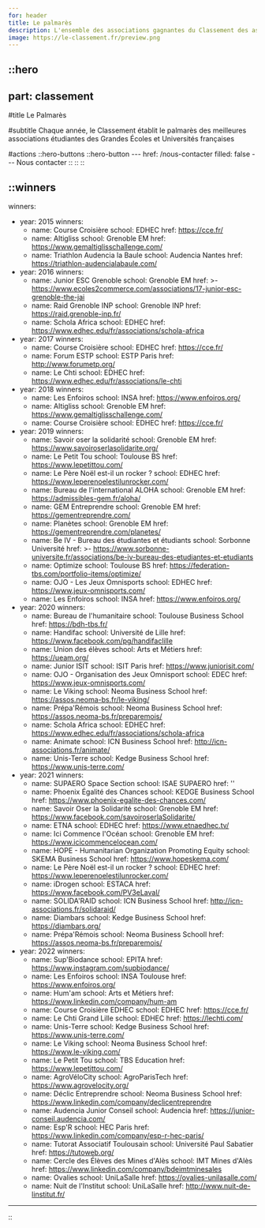 ```yaml
---
for: header
title: Le palmarès
description: L'ensemble des associations gagnantes du Classement des associations des éditions précédentes !
image: https://le-classement.fr/preview.png
---
```


::hero
---
part: classement
---
#title
Le Palmarès

#subtitle
Chaque année, le Classement établit le palmarès des meilleures associations étudiantes des Grandes Écoles et Universités françaises

#actions
  ::hero-buttons
    ::hero-button
    ---
    href: /nous-contacter
    filled: false
    ---
    Nous contacter
    ::
  ::
::

::winners
---
winners:
  - year: 2015
    winners:
      - name: Course Croisière
        school: EDHEC
        href: https://cce.fr/
      - name: Altigliss
        school: Grenoble EM
        href: https://www.gemaltiglisschallenge.com/
      - name: Triathlon Audencia la Baule
        school: Audencia Nantes
        href: https://triathlon-audencialabaule.com/
  - year: 2016
    winners:
      - name: Junior ESC Grenoble
        school: Grenoble EM
        href: >-
          https://www.ecoles2commerce.com/associations/17-junior-esc-grenoble-the-jai
      - name: Raid Grenoble INP
        school: Grenoble INP
        href: https://raid.grenoble-inp.fr/
      - name: Schola Africa
        school: EDHEC
        href: https://www.edhec.edu/fr/associations/schola-africa
  - year: 2017
    winners:
      - name: Course Croisière
        school: EDHEC
        href: https://cce.fr/
      - name: Forum ESTP
        school: ESTP Paris
        href: http://www.forumetp.org/
      - name: Le Chti
        school: EDHEC
        href: https://www.edhec.edu/fr/associations/le-chti
  - year: 2018
    winners:
      - name: Les Enfoiros
        school: INSA
        href: https://www.enfoiros.org/
      - name: Altigliss
        school: Grenoble EM
        href: https://www.gemaltiglisschallenge.com/
      - name: Course Croisière
        school: EDHEC
        href: https://cce.fr/
  - year: 2019
    winners:
      - name: Savoir oser la solidarité
        school: Grenoble EM
        href: https://www.savoiroserlasolidarite.org/
      - name: Le Petit Tou
        school: Toulouse BS
        href: https://www.lepetittou.com/
      - name: Le Père Noël est-il un rocker ?
        school: EDHEC
        href: https://www.leperenoelestilunrocker.com/
      - name: Bureau de l'international ALOHA
        school: Grenoble EM
        href: https://admissibles-gem.fr/aloha/
      - name: GEM Entreprendre
        school: Grenoble EM
        href: https://gementreprendre.com/
      - name: Planètes
        school: Grenoble EM
        href: https://gementreprendre.com/planetes/
      - name: Be IV - Bureau des étudiantes et étudiants
        school: Sorbonne Université
        href: >-
          https://www.sorbonne-universite.fr/associations/be-iv-bureau-des-etudiantes-et-etudiants
      - name: Optimize
        school: Toulouse BS
        href: https://federation-tbs.com/portfolio-items/optimize/
      - name: OJO - Les Jeux Omnisports
        school: EDHEC
        href: https://www.jeux-omnisports.com/
      - name: Les Enfoiros
        school: INSA
        href: https://www.enfoiros.org/
  - year: 2020
    winners:
      - name: Bureau de l'humanitaire
        school: Toulouse Business School
        href: https://bdh-tbs.fr/
      - name: Handifac
        school: Université de Lille
        href: https://www.facebook.com/pg/handifaclille
      - name: Union des élèves
        school: Arts et Métiers
        href: https://ueam.org/
      - name: Junior ISIT
        school: ISIT Paris
        href: https://www.juniorisit.com/
      - name: OJO - Organisation des Jeux Omnisport
        school: EDEC
        href: https://www.jeux-omnisports.com/
      - name: Le Viking
        school: Neoma Business School
        href: https://assos.neoma-bs.fr/le-viking/
      - name: Prépa'Rémois
        school: Neoma Business School
        href: https://assos.neoma-bs.fr/preparemois/
      - name: Schola Africa
        school: EDHEC
        href: https://www.edhec.edu/fr/associations/schola-africa
      - name: Animate
        school: ICN Business School
        href: http://icn-associations.fr/animate/
      - name: Unis-Terre
        school: Kedge Business School
        href: https://www.unis-terre.com/
  - year: 2021
    winners:
      - name: SUPAERO Space Section
        school: ISAE SUPAERO
        href: ''
      - name: Phoenix Égalité des Chances
        school: KEDGE Business School
        href: https://www.phoenix-egalite-des-chances.com/
      - name: Savoir Oser la Solidarité
        school: Grenoble EM
        href: https://www.facebook.com/savoiroserlaSolidarite/
      - name: ETNA
        school: EDHEC
        href: https://www.etnaedhec.tv/
      - name: Ici Commence l'Océan
        school: Grenoble EM
        href: https://www.icicommencelocean.com/
      - name: HOPE - Humanitarian Organization Promoting Equity
        school: SKEMA Business School
        href: https://www.hopeskema.com/
      - name: Le Père Noël est-il un rocker ?
        school: EDHEC
        href: https://www.leperenoelestilunrocker.com/
      - name: iDrogen
        school: ESTACA
        href: https://www.facebook.com/PV3eLaval/
      - name: SOLIDA'RAID
        school: ICN Business School
        href: http://icn-associations.fr/solidaraid/
      - name: Diambars
        school: Kedge Business School
        href: https://diambars.org/
      - name: Prépa'Rémois
        school: Neoma Business Schooll
        href: https://assos.neoma-bs.fr/preparemois/
  - year: 2022
    winners:
      - name: Sup'Biodance
        school: EPITA
        href: https://www.instagram.com/supbiodance/
      - name: Les Enfoiros
        school: INSA Toulouse
        href: https://www.enfoiros.org/
      - name: Hum'am
        school: Arts et Métiers
        href: https://www.linkedin.com/company/hum-am
      - name: Course Croisière EDHEC
        school:  EDHEC
        href: https://cce.fr/
      - name: Le Chti Grand Lille
        school: EDHEC
        href: https://lechti.com/
      - name: Unis-Terre
        school: Kedge Business School
        href: https://www.unis-terre.com/
      - name: Le Viking
        school: Neoma Business School
        href: https://www.le-viking.com/
      - name: Le Petit Tou
        school: TBS Education
        href: https://www.lepetittou.com/
      - name: AgroVéloCity
        school: AgroParisTech
        href: https://www.agrovelocity.org/
      - name: Déclic Entreprendre
        school: Neoma Business School
        href: https://www.linkedin.com/company/declicentreprendre
      - name: Audencia Junior Conseil
        school: Audencia
        href: https://junior-conseil.audencia.com/
      - name: Esp'R
        school: HEC Paris
        href: https://www.linkedin.com/company/esp-r-hec-paris/
      - name: Tutorat Associatif Toulousain
        school: Université Paul Sabatier
        href: https://tutoweb.org/
      - name: Cercle des Élèves des Mines d'Alès
        school: IMT Mines d'Alès
        href: https://www.linkedin.com/company/bdeimtminesales
      - name: Ovalies
        school: UniLaSalle
        href: https://ovalies-unilasalle.com/
      - name: Nuit de l'Institut
        school: UniLaSalle
        href: http://www.nuit-de-linstitut.fr/
---
::
